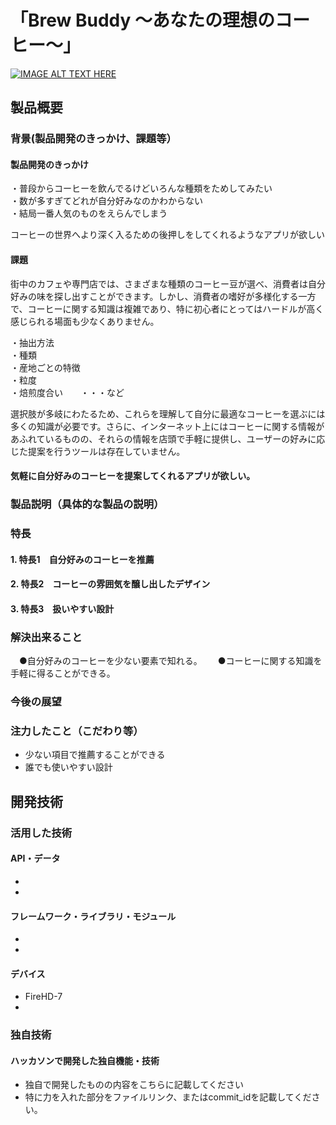 # 「Brew Buddy ～あなたの理想のコーヒー～」

[![IMAGE ALT TEXT HERE](https://jphacks.com/wp-content/uploads/2024/07/JPHACKS2024_ogp.jpg)](https://www.youtube.com/watch?v=DZXUkEj-CSI)

## 製品概要
### 背景(製品開発のきっかけ、課題等）
#### 製品開発のきっかけ
・普段からコーヒーを飲んでるけどいろんな種類をためしてみたい  
・数が多すぎてどれが自分好みなのかわからない  
・結局一番人気のものをえらんでしまう  
 
コーヒーの世界へより深く入るための後押しをしてくれるようなアプリが欲しい

#### 課題
街中のカフェや専門店では、さまざまな種類のコーヒー豆が選べ、消費者は自分好みの味を探し出すことができます。しかし、消費者の嗜好が多様化する一方で、コーヒーに関する知識は複雑であり、特に初心者にとってはハードルが高く感じられる場面も少なくありません。

 ・抽出方法  
 ・種類  
 ・産地ごとの特徴  
 ・粒度  
 ・焙煎度合い　　・・・など  
   
 選択肢が多岐にわたるため、これらを理解して自分に最適なコーヒーを選ぶには多くの知識が必要です。さらに、インターネット上にはコーヒーに関する情報があふれているものの、それらの情報を店頭で手軽に提供し、ユーザーの好みに応じた提案を行うツールは存在していません。

#### 気軽に自分好みのコーヒーを提案してくれるアプリが欲しい。
 
### 製品説明（具体的な製品の説明）
### 特長
#### 1. 特長1　自分好みのコーヒーを推薦
#### 2. 特長2　コーヒーの雰囲気を醸し出したデザイン
#### 3. 特長3　扱いやすい設計

### 解決出来ること
　●自分好みのコーヒーを少ない要素で知れる。　
　●コーヒーに関する知識を手軽に得ることができる。

### 今後の展望

### 注力したこと（こだわり等）
* 少ない項目で推薦することができる
* 誰でも使いやすい設計

## 開発技術
### 活用した技術
#### API・データ
* 
* 

#### フレームワーク・ライブラリ・モジュール
* 
* 

#### デバイス
* FireHD-7
* 

### 独自技術
#### ハッカソンで開発した独自機能・技術
* 独自で開発したものの内容をこちらに記載してください
* 特に力を入れた部分をファイルリンク、またはcommit_idを記載してください。
